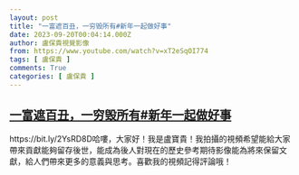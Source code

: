 ```yaml
---
layout: post
title: "一富遮百丑，一穷毁所有#新年一起做好事"
date: 2023-09-20T00:04:14.000Z
author: 盧保貴視覺影像
from: https://www.youtube.com/watch?v=xT2eSqOI774
tags: [ 盧保貴 ]
comments: True
categories: [ 盧保貴 ]
---
```

<!--1695168254000-->
[一富遮百丑，一穷毁所有#新年一起做好事](https://www.youtube.com/watch?v=xT2eSqOI774)
------

<div>
https://bit.ly/2YsRD8D哈嘍，大家好！我是盧寶貴！我拍攝的視頻希望能給大家帶來貢獻能夠留存後世，能成為後人對現在的歷史參考期待影像能為將來保留文獻，給人們帶來更多的意義與思考。喜歡我的視頻記得評論哦！
</div>
